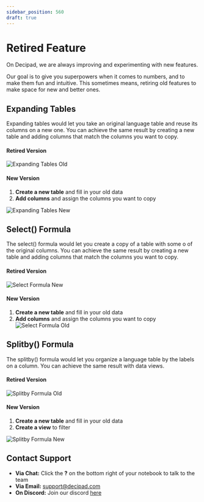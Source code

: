 ```yaml
---
sidebar_position: 560
draft: true
---
```


# Retired Feature

On Decipad, we are always improving and experimenting with new features.

Our goal is to give you superpowers when it comes to numbers, and to make them fun and intuitive.
This sometimes means, retiring old features to make space for new and better ones.

## Expanding Tables

Expanding tables would let you take an original language table and reuse its columns on a new one.
You can achieve the same result by creating a new table and adding columns that match the columns you want to copy.

#### Retired Version

![Expanding Tables Old](./img/ExpandingTablesOld.png)

#### New Version

1.  **Create a new table** and fill in your old data
2.  **Add columns** and assign the columns you want to copy

![Expanding Tables New](./img/ExpandingTablesNew.png)

## Select() Formula

The select() formula would let you create a copy of a table with some o of the original columns.
You can achieve the same result by creating a new table and adding columns that match the columns you want to copy.

#### Retired Version

![Select Formula New](./img/SelectFormulaNew.png)

#### New Version

1.  **Create a new table** and fill in your old data
2.  **Add columns** and assign the columns you want to copy
    ![Select Formula Old](./img/SelectFormulaOld.png)

## Splitby() Formula

The splitby() formula would let you organize a language table by the labels on a column.
You can achieve the same result with data views.

#### Retired Version

![Splitby Formula Old](./img/SplitbyOld.png)

#### New Version

1.  **Create a new table** and fill in your old data
2.  **Create a view** to filter

![Splitby Formula New](./img/SplitbyNew.gif)

## Contact Support

- **Via Chat:** Click the **?** on the bottom right of your notebook to talk to the team
- **Via Email:** [support@decipad.com](mailto:support@decipad.com)
- **On Discord:** Join our discord [here](https://discord.gg/CUtKEd3rBn)
